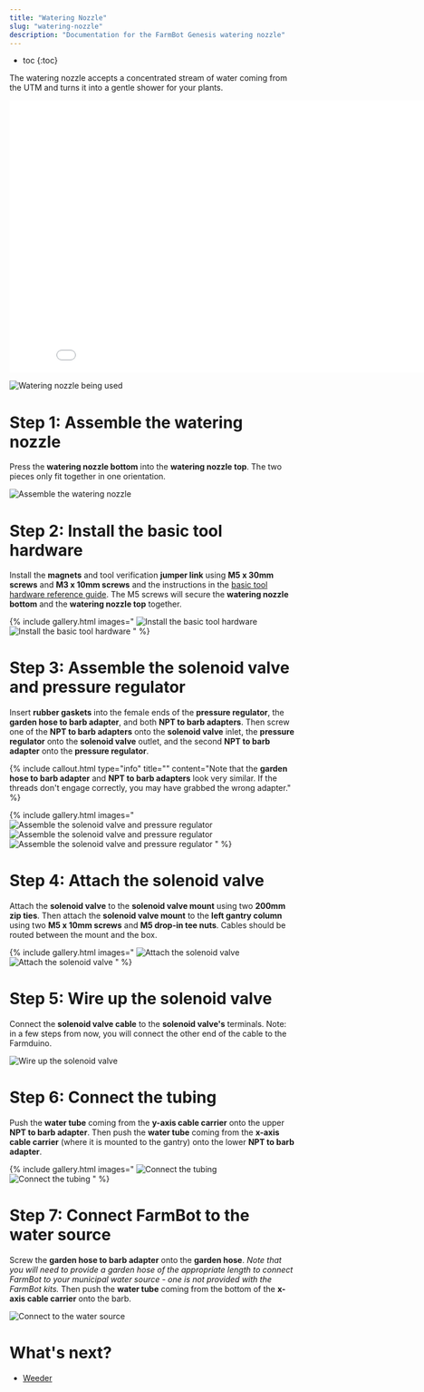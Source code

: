 ```yaml
---
title: "Watering Nozzle"
slug: "watering-nozzle"
description: "Documentation for the FarmBot Genesis watering nozzle"
---
```


* toc
{:toc}

The watering nozzle accepts a concentrated stream of water coming from the UTM and turns it into a gentle shower for your plants.

<iframe class="embedly-embed" src="//cdn.embedly.com/widgets/media.html?src=https%3A%2F%2Fwww.youtube.com%2Fembed%2Fxh7imhENpLQ%3Ffeature%3Doembed&url=http%3A%2F%2Fwww.youtube.com%2Fwatch%3Fv%3Dxh7imhENpLQ&image=https%3A%2F%2Fi.ytimg.com%2Fvi%2Fxh7imhENpLQ%2Fhqdefault.jpg&key=02466f963b9b4bb8845a05b53d3235d7&type=text%2Fhtml&schema=youtube" width="854" height="480" scrolling="no" frameborder="0" allowfullscreen></iframe>

![Watering nozzle being used](_images/IMG_5911.JPG)

# Step 1: Assemble the watering nozzle
Press the **watering nozzle bottom** into the **watering nozzle top**. The two pieces only fit together in one orientation.

![Assemble the watering nozzle](_images/Screen_Shot_2017-10-04_at_2.45.17_PM.png)

# Step 2: Install the basic tool hardware
Install the **magnets** and tool verification **jumper link** using **M5 x 30mm screws** and **M3 x 10mm screws** and the instructions in the [basic tool hardware reference guide](../../Extras/reference/basic-tool-hardware.md). The M5 screws will secure the **watering nozzle bottom** and the **watering nozzle top** together.

{% include gallery.html images="
![Install the basic tool hardware](_images/Screen_Shot_2017-10-04_at_2.41.38_PM.png)
![Install the basic tool hardware](_images/Screen_Shot_2017-10-04_at_2.41.50_PM.png)
" %}

# Step 3: Assemble the solenoid valve and pressure regulator
Insert **rubber gaskets** into the female ends of the **pressure regulator**, the **garden hose to barb adapter**, and both **NPT to barb adapters**. Then screw one of the **NPT to barb adapters** onto the **solenoid valve** inlet, the **pressure regulator** onto the **solenoid valve** outlet, and the second **NPT to barb adapter** onto the **pressure regulator**.

{%
include callout.html
type="info"
title=""
content="Note that the **garden hose to barb adapter** and **NPT to barb adapters** look very similar. If the threads don't engage correctly, you may have grabbed the wrong adapter."
%}

{% include gallery.html images="
![Assemble the solenoid valve and pressure regulator](_images/Screen_Shot_2018-08-08_at_2.05.13_PM.png)
![Assemble the solenoid valve and pressure regulator](_images/Screen_Shot_2018-08-08_at_2.05.21_PM.png)
![Assemble the solenoid valve and pressure regulator](_images/Screen_Shot_2018-08-08_at_2.05.30_PM.png)
" %}

# Step 4: Attach the solenoid valve
Attach the **solenoid valve** to the **solenoid valve mount** using two **200mm zip ties**. Then attach the **solenoid valve mount** to the **left gantry column** using two **M5 x 10mm screws** and **M5 drop-in tee nuts**. Cables should be routed between the mount and the box.

{% include gallery.html images="
![Attach the solenoid valve](_images/Zip_Ties.jpeg)
![Attach the solenoid valve](_images/Screen_Shot_2020-02-17_at_11.10.55_AM.png)
" %}

# Step 5: Wire up the solenoid valve

Connect the **solenoid valve cable** to the **solenoid valve's** terminals. Note: in a few steps from now, you will connect the other end of the cable to the Farmduino.

![Wire up the solenoid valve](_images/Screen_Shot_2020-02-17_at_11.10.34_AM.png)

# Step 6: Connect the tubing

Push the **water tube** coming from the **y-axis cable carrier** onto the upper **NPT to barb adapter**. Then push the **water tube** coming from the **x-axis cable carrier** (where it is mounted to the gantry) onto the lower **NPT to barb adapter**.

{% include gallery.html images="
![Connect the tubing](_images/Screen_Shot_2020-02-17_at_11.11.53_AM.png)
![Connect the tubing](_images/Screen_Shot_2020-02-17_at_11.13.09_AM.png)
" %}

# Step 7: Connect FarmBot to the water source

Screw the **garden hose to barb adapter** onto the **garden hose**. *Note that you will need to provide a garden hose of the appropriate length to connect FarmBot to your municipal water source - one is not provided with the FarmBot kits.* Then push the **water tube** coming from the bottom of the **x-axis cable carrier** onto the barb.

![Connect to the water source](_images/Screen_Shot_2020-02-17_at_9.39.20_AM.png)

# What's next?

 * [Weeder](weeder.md)
